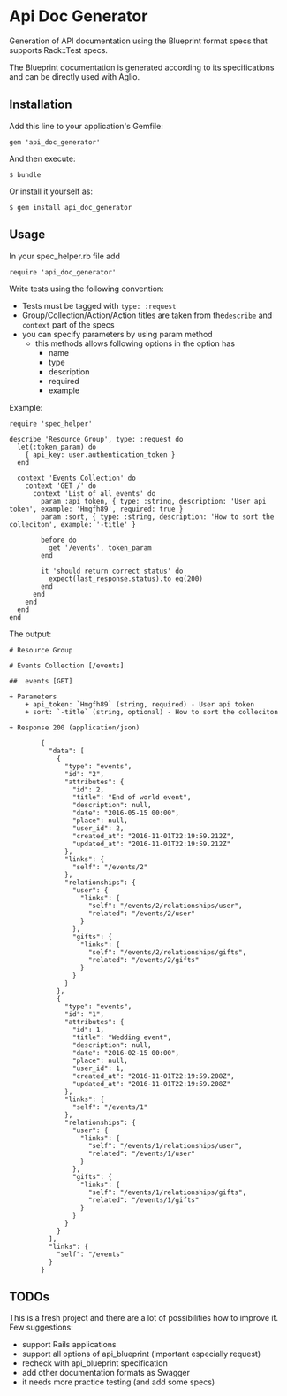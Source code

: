 # Api Doc Generator

Generation of API documentation using the Blueprint format specs that supports Rack::Test specs.

The Blueprint documentation is generated according to its specifications and can be directly used with Aglio.

## Installation

Add this line to your application's Gemfile:

    gem 'api_doc_generator'

And then execute:

    $ bundle

Or install it yourself as:

    $ gem install api_doc_generator

## Usage

In your spec_helper.rb file add

    require 'api_doc_generator'

Write tests using the following convention:

- Tests must be tagged with `type: :request`
- Group/Collection/Action/Action titles are taken from the`describe` and `context` part of the specs
- you can specify parameters by using param method
  - this methods allows following options in the option has
    - name
    - type
    - description
    - required 
    - example

Example:
    
    require 'spec_helper'
    
    describe 'Resource Group', type: :request do
      let(:token_param) do
        { api_key: user.authentication_token }
      end
    
      context 'Events Collection' do
        context 'GET /' do
          context 'List of all events' do
            param :api_token, { type: :string, description: 'User api token', example: 'Hmgfh89', required: true }
            param :sort, { type: :string, description: 'How to sort the colleciton', example: '-title' }
    
            before do
              get '/events', token_param
            end
    
            it 'should return correct status' do
              expect(last_response.status).to eq(200)
            end
          end
        end
      end
    end

    

The output:

    # Resource Group
    
    # Events Collection [/events]
    
    ##  events [GET]
    
    + Parameters 
        + api_token: `Hmgfh89` (string, required) - User api token
        + sort: `-title` (string, optional) - How to sort the colleciton
    
    + Response 200 (application/json)
    
            {
              "data": [
                {
                  "type": "events",
                  "id": "2",
                  "attributes": {
                    "id": 2,
                    "title": "End of world event",
                    "description": null,
                    "date": "2016-05-15 00:00",
                    "place": null,
                    "user_id": 2,
                    "created_at": "2016-11-01T22:19:59.212Z",
                    "updated_at": "2016-11-01T22:19:59.212Z"
                  },
                  "links": {
                    "self": "/events/2"
                  },
                  "relationships": {
                    "user": {
                      "links": {
                        "self": "/events/2/relationships/user",
                        "related": "/events/2/user"
                      }
                    },
                    "gifts": {
                      "links": {
                        "self": "/events/2/relationships/gifts",
                        "related": "/events/2/gifts"
                      }
                    }
                  }
                },
                {
                  "type": "events",
                  "id": "1",
                  "attributes": {
                    "id": 1,
                    "title": "Wedding event",
                    "description": null,
                    "date": "2016-02-15 00:00",
                    "place": null,
                    "user_id": 1,
                    "created_at": "2016-11-01T22:19:59.208Z",
                    "updated_at": "2016-11-01T22:19:59.208Z"
                  },
                  "links": {
                    "self": "/events/1"
                  },
                  "relationships": {
                    "user": {
                      "links": {
                        "self": "/events/1/relationships/user",
                        "related": "/events/1/user"
                      }
                    },
                    "gifts": {
                      "links": {
                        "self": "/events/1/relationships/gifts",
                        "related": "/events/1/gifts"
                      }
                    }
                  }
                }
              ],
              "links": {
                "self": "/events"
              }
            }
            


    

## TODOs

This is a fresh project and there are a lot of possibilities how to improve it. Few suggestions:

- support Rails applications
- support all options of api_blueprint (important especially request)
- recheck with api_blueprint specification
- add other documentation formats as Swagger
- it needs more practice testing (and add some specs)
